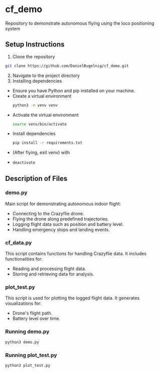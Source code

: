 # cf_demo
Repository to demonstrate autonomous flying using the loco positioning system

## Setup Instructions
1. Clone the repository
```bash
git clone https://github.com/DanielBugelnig/cf_demo.git
```
2. Navigate to the project directory
3. Installing dependencies

- Ensure you have Python and pip installed on your machine. 
- Create a virtual environment
   ```bash
   python3 -m venv venv
- Activate the virtual environment
  ```bash
  source venv/bin/activate
- Install dependencies
   ```bash
   pip install -r requirements.txt

- (After flying, exit venv) with
- ```bash
  deactivate

## Description of Files
### demo.py
Main script for demonstrating autonomous indoor flight:
- Connecting to the Crazyflie drone.
- Flying the drone along predefined trajectories.
- Logging flight data such as position and battery level.
- Handling emergency stops and landing events.

### cf_data.py
This script contains functions for handling Crazyflie data. It includes functionalities for:
- Reading and processing flight data.
- Storing and retrieving data for analysis.

### plot_test.py
This script is used for plotting the logged flight data. It generates visualizations for:
- Drone's flight path.
- Battery level over time.

### Running demo.py
```bash
python3 demo.py
```

### Running plot_test.py
```bash
python3 plot_test.py
```




